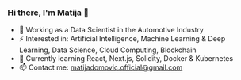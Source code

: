 ### Hi there, I'm Matija 👋

- 🔭 Working as a Data Scientist in the Automotive Industry
- ⚡ Interested in: Artificial Intelligence, Machine Learning & Deep Learning, Data Science, Cloud Computing, Blockchain
- 🌱 Currently learning React, Next.js, Solidity, Docker & Kubernetes
- 📫 Contact me: matijadomovic.official@gmail.com

<!--
**mattdmv/mattdmv** is a ✨ _special_ ✨ repository because its `README.md` (this file) appears on your GitHub profile.

Here are some ideas to get you started:

- 🔭 I’m currently working on ...
- 🌱 I’m currently learning ...
- 👯 I’m looking to collaborate on ...
- 🤔 I’m looking for help with ...
- 💬 Ask me about ...
- 📫 How to reach me: ...
- 😄 Pronouns: ...
- ⚡ Fun fact: ...
-->
